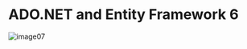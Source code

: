 # ADO.NET and Entity Framework 6

![image07](https://cloud.githubusercontent.com/assets/24522089/26033377/067c0eb4-38bc-11e7-8678-5d1fe10eab87.jpg)
